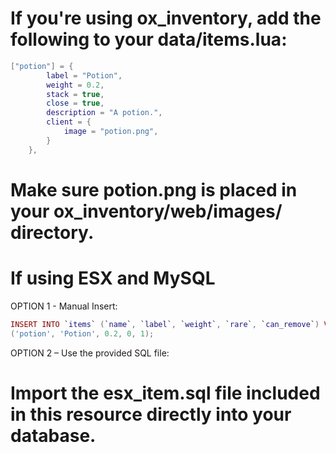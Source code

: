 # If you're using ox_inventory, add the following to your data/items.lua:
```lua
["potion"] = {
		label = "Potion",
		weight = 0.2,
		stack = true,
		close = true,
		description = "A potion.",
		client = {
			image = "potion.png",
		}
	},
```
# Make sure potion.png is placed in your ox_inventory/web/images/ directory.

# If using ESX and MySQL
OPTION 1 - Manual Insert:
```lua
INSERT INTO `items` (`name`, `label`, `weight`, `rare`, `can_remove`) VALUES
('potion', 'Potion', 0.2, 0, 1);
```
OPTION 2 – Use the provided SQL file:
# Import the esx_item.sql file included in this resource directly into your database.